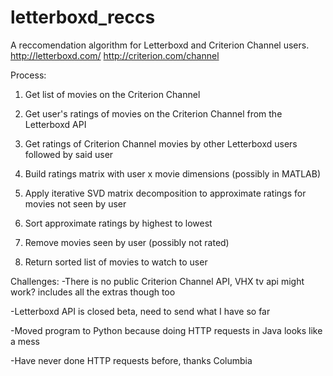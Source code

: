 # letterboxd_reccs

A reccomendation algorithm for Letterboxd and Criterion Channel users.
http://letterboxd.com/
http://criterion.com/channel

Process:

1. Get list of movies on the Criterion Channel

2. Get user's ratings of movies on the Criterion Channel from the Letterboxd API

3. Get ratings of Criterion Channel movies by other Letterboxd users followed by said user

4. Build ratings matrix with user x movie dimensions (possibly in MATLAB)

5. Apply iterative SVD matrix decomposition to approximate ratings for movies not seen by user

6. Sort approximate ratings by highest to lowest

7. Remove movies seen by user (possibly not rated)

8. Return sorted list of movies to watch to user


Challenges:
-There is no public Criterion Channel API, VHX tv api might work? includes all the extras though too

-Letterboxd API is closed beta, need to send what I have so far

-Moved program to Python because doing HTTP requests in Java looks like a mess

-Have never done HTTP requests before, thanks Columbia
